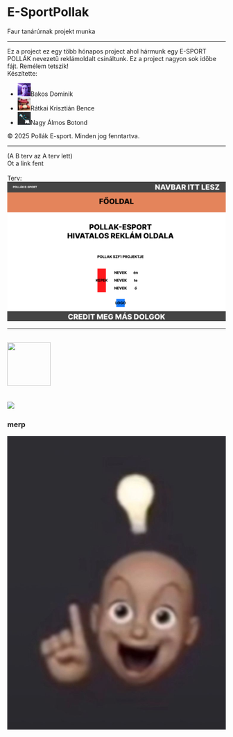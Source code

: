 # E-SportPollak
Faur tanárúrnak projekt munka

<hr>

Ez a project ez egy több hónapos project ahol hármunk egy E-SPORT POLLÁK nevezetű reklámoldalt csináltunk. Ez a project nagyon sok időbe fájt. Remélem tetszik! <br>
Készítette: 
<ul>
  <li> <img src="b-terv/imgs/bakos.jpg" width="30" height="30">Bakos Dominik</li>
  <li> <img src="b-terv/imgs/niko.png" width="30" height="30">Rátkai Krisztián Bence</li>
  <li> <img src="b-terv/imgs/astro.png" width="30" height="30">Nagy Álmos Botond</li>
</ul>

&copy; 2025 Pollák E-sport. Minden jog fenntartva.

<hr>
(A B terv az A terv lett) <br>
Ot a link fent <br>
<br>
Terv: <br>
<img src="terv.png">

<hr>



<br>
<img src="https://img1.picmix.com/output/pic/normal/6/1/0/6/12126016_fcf13.gif" width="100" height="100">
<br>
<br>
<br>
<img src="https://media.tenor.com/Z6SD6vtXZS8AAAAj/merp.gif">

### merp

<img src="heureka.jpg">

